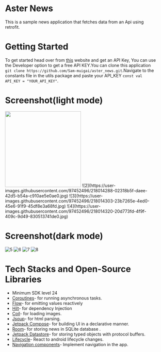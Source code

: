 # Aster News
This is a sample news application that fetches data from an Api using retrofit.

# Getting Started
To get started head over from [this](https://newsapi.org) website and get an API Key,
You can use the Developer option to get a free API KEY.You can clone this application `git clone https://github.com/Sam-muigai/aster_news.git`.Navigate to the constants file in the utils package and paste your API_KEY `const val API_KEY = "YOUR_API_KEY"`.

# Screenshot(light mode)
<img src="https://user-images.githubusercontent.com/97452496/218014240-a7553983-6fb5-4434-b2fc-fa6aae8d71db.jpg" width="250"/>
![2](https://user-images.githubusercontent.com/97452496/218014288-02318b5f-daee-42d5-b54a-c910ae5e0ae0.jpg)
![3](https://user-images.githubusercontent.com/97452496/218014303-23b7265e-4ed0-45e6-91f9-45df8e3a68fd.jpg)
![4](https://user-images.githubusercontent.com/97452496/218014320-20d773fd-4f9f-409c-9d49-830513741de0.jpg)

# Screenshot(dark mode)
![5](https://user-images.githubusercontent.com/97452496/218014336-c0b90086-e67d-4659-8f31-d366b2ee1675.jpg)
![6](https://user-images.githubusercontent.com/97452496/218014369-31d7f20f-f05e-4543-8505-15e3cc814259.jpg)
![7](https://user-images.githubusercontent.com/97452496/218014381-7ae8e648-4946-4e44-9980-7a44bd8fcc10.jpg)
![8](https://user-images.githubusercontent.com/97452496/218014393-f6a7abf7-e4e8-4c00-b8af-53569583cfc3.jpg)

# Tech Stacks and Open-Source Libraries
* Minimum SDK level 24
* [Coroutines](https://kotlinlang.org/docs/multiplatform-mobile-concurrency-and-coroutines.html#coroutines)- for running asynchronous tasks.
* [Flow](https://developer.android.com/kotlin/flow)- for emitting values reactively
* [Hilt](https://developer.android.com/training/dependency-injection/hilt-android)- for dependency Injection
* [Coil](https://coil-kt.github.io/coil/)- for loading images.
* [Jsoup](https://jsoup.org/download)- for html parsing.
* [Jetpack Compose](https://developer.android.com/jetpack/compose)- for building UI in a declarative manner.
* [Room](https://developer.android.com/training/data-storage/room)- for storing news in SQLite database .
* [Jetpack Datastore](https://developer.android.com/topic/libraries/architecture/datastore)- for storing typed objects with protocol buffers.
* [Lifecycle](https://developer.android.com/guide/components/activities/activity-lifecycle)- React to android lifecycle changes.
* [Navigation components](https://developer.android.com/jetpack/compose/navigation)- Implement navigation in the app.
